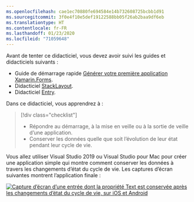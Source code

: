 ```yaml
---
ms.openlocfilehash: cae1ec70880fe694584e14b732608725bcbb1d91
ms.sourcegitcommit: 3f0e4f10e5def19122588bb05f26ab2baa9df6eb
ms.translationtype: HT
ms.contentlocale: fr-FR
ms.lasthandoff: 01/23/2020
ms.locfileid: "71059648"
---
```

Avant de tenter ce didacticiel, vous devez avoir suivi les guides et didacticiels suivants :

- Guide de démarrage rapide [Générer votre première application Xamarin.Forms](~/get-started/first-app/index.md).
- Didacticiel [StackLayout](~/get-started/tutorials/stacklayout/index.yml).
- Didacticiel [Entry](~/get-started/tutorials/entry/index.yml).

Dans ce didacticiel, vous apprendrez à :

> [!div class="checklist"]
>
> - Répondre au démarrage, à la mise en veille ou à la sortie de veille d’une application.
> - Conserver les données quelle que soit l’évolution de leur état pendant leur cycle de vie.

Vous allez utiliser Visual Studio 2019 ou Visual Studio pour Mac pour créer une application simple qui montre comment conserver les données à travers les changements d’état du cycle de vie. Les captures d’écran suivantes montrent l’application finale :

[![Capture d’écran d’une entrée dont la propriété Text est conservée après les changements d’état du cycle de vie, sur iOS et Android](../images/persist-data.png "Entrée dont la propriété Text est conservée après les changements d’état du cycle de vie")](../images/persist-data-large.png#lightbox "Entrée dont la propriété Text est conservée après les changements d’état du cycle de vie")
